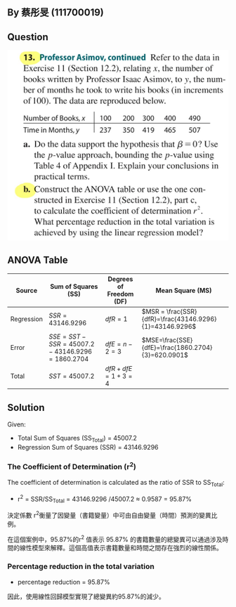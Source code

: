 ## By 蔡彤旻 (111700019)

## Question

![image](https://github.com/HWTeng-Course/202402-Statistics/blob/main/Images/9ea773ae-675a-4d2c-a9dd-9092eb6cd5ee.jpg)

## ANOVA Table 



| Source       | Sum of Squares (SS)  | Degrees of Freedom (DF) | Mean Square (MS) | 
|--------------|----------------------|-------------------------|------------------|
| Regression   | $SSR = 43146.9296$           | $dfR = 1$                       | $MSR = \frac{SSR}{dfR}=\frac{43146.9296}{1}=43146.9296$       |
| Error        | $SSE = SST - SSR = 45007.2 -43146.9296 = 1860.2704$            | $dfE = n - 2 = 3$                       | $MSE=\frac{SSE}{dfE}=\frac{1860.2704}{3}=620.0901$         |
| Total        | $SST = 45007.2$              | $dfR + dfE = 1 + 3 = 4$                       |                  |



## Solution

Given:
- Total Sum of Squares (SS<sub>Total</sub>) = 45007.2
- Regression Sum of Squares (SSR) = 43146.9296

### The Coefficient of Determination (r<sup>2</sup>)

The coefficient of determination is calculated as the ratio of SSR to SS<sub>Total</sub>:

- r<sup>2</sup> = SSR/SS<sub>Total</sub> = 43146.9296 /45007.2 ≈ 0.9587 = 95.87%


決定係數 r<sup>2</sup>衡量了因變量（書籍變量）中可由自由變量（時間）預測的變異比例。

在這個案例中，95.87%的r<sup>2</sup> 值表示 95.87% 的書籍數量的總變異可以通過涉及時間的線性模型來解釋。這個高值表示書籍數量和時間之間存在強烈的線性關係。

### Percentage reduction in the total variation

- percentage reduction = 95.87%

因此，使用線性回歸模型實現了總變異約95.87%的減少。






